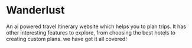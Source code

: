 # Wanderlust
An ai powered travel Itinerary website which helps you to plan trips. It has other interesting features to explore, from choosing the best hotels to creating custom plans. we have got it all covered!

